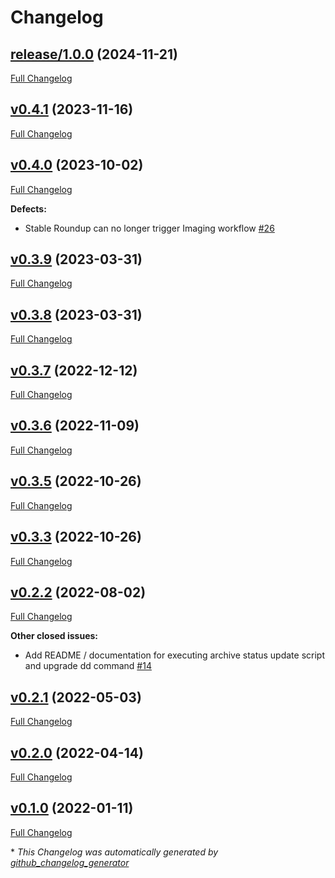 # Changelog

## [release/1.0.0](https://github.com/NASA-PDS/registry-loader/tree/release/1.0.0) (2024-11-21)

[Full Changelog](https://github.com/NASA-PDS/registry-loader/compare/v0.4.1...release/1.0.0)

## [v0.4.1](https://github.com/NASA-PDS/registry-loader/tree/v0.4.1) (2023-11-16)

[Full Changelog](https://github.com/NASA-PDS/registry-loader/compare/v0.4.0...v0.4.1)

## [v0.4.0](https://github.com/NASA-PDS/registry-loader/tree/v0.4.0) (2023-10-02)

[Full Changelog](https://github.com/NASA-PDS/registry-loader/compare/v0.3.9...v0.4.0)

**Defects:**

- Stable Roundup can no longer trigger Imaging workflow [\#26](https://github.com/NASA-PDS/registry-loader/issues/26)

## [v0.3.9](https://github.com/NASA-PDS/registry-loader/tree/v0.3.9) (2023-03-31)

[Full Changelog](https://github.com/NASA-PDS/registry-loader/compare/v0.3.8...v0.3.9)

## [v0.3.8](https://github.com/NASA-PDS/registry-loader/tree/v0.3.8) (2023-03-31)

[Full Changelog](https://github.com/NASA-PDS/registry-loader/compare/v0.3.7...v0.3.8)

## [v0.3.7](https://github.com/NASA-PDS/registry-loader/tree/v0.3.7) (2022-12-12)

[Full Changelog](https://github.com/NASA-PDS/registry-loader/compare/v0.3.6...v0.3.7)

## [v0.3.6](https://github.com/NASA-PDS/registry-loader/tree/v0.3.6) (2022-11-09)

[Full Changelog](https://github.com/NASA-PDS/registry-loader/compare/v0.3.5...v0.3.6)

## [v0.3.5](https://github.com/NASA-PDS/registry-loader/tree/v0.3.5) (2022-10-26)

[Full Changelog](https://github.com/NASA-PDS/registry-loader/compare/v0.3.3...v0.3.5)

## [v0.3.3](https://github.com/NASA-PDS/registry-loader/tree/v0.3.3) (2022-10-26)

[Full Changelog](https://github.com/NASA-PDS/registry-loader/compare/v0.2.2...v0.3.3)

## [v0.2.2](https://github.com/NASA-PDS/registry-loader/tree/v0.2.2) (2022-08-02)

[Full Changelog](https://github.com/NASA-PDS/registry-loader/compare/v0.2.1...v0.2.2)

**Other closed issues:**

- Add README / documentation for executing archive status update script and upgrade dd command [\#14](https://github.com/NASA-PDS/registry-loader/issues/14)

## [v0.2.1](https://github.com/NASA-PDS/registry-loader/tree/v0.2.1) (2022-05-03)

[Full Changelog](https://github.com/NASA-PDS/registry-loader/compare/v0.2.0...v0.2.1)

## [v0.2.0](https://github.com/NASA-PDS/registry-loader/tree/v0.2.0) (2022-04-14)

[Full Changelog](https://github.com/NASA-PDS/registry-loader/compare/v0.1.0...v0.2.0)

## [v0.1.0](https://github.com/NASA-PDS/registry-loader/tree/v0.1.0) (2022-01-11)

[Full Changelog](https://github.com/NASA-PDS/registry-loader/compare/94da5387d0ac1d151b09f809652131d407c950de...v0.1.0)



\* *This Changelog was automatically generated by [github_changelog_generator](https://github.com/github-changelog-generator/github-changelog-generator)*
